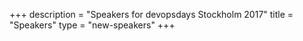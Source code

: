 +++
description = "Speakers for devopsdays Stockholm 2017"
title = "Speakers"
type = "new-speakers"
+++